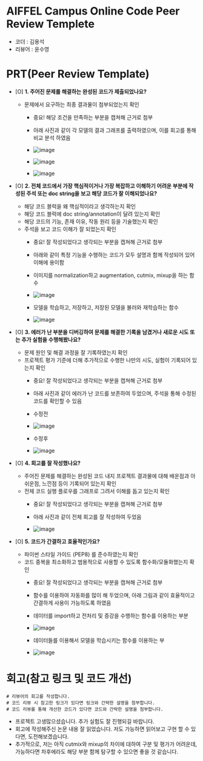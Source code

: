# AIFFEL Campus Online Code Peer Review Templete
- 코더 : 김용석
- 리뷰어 : 윤수영


# PRT(Peer Review Template)
- [O]  **1. 주어진 문제를 해결하는 완성된 코드가 제출되었나요?**
    - 문제에서 요구하는 최종 결과물이 첨부되었는지 확인
        - 중요! 해당 조건을 만족하는 부분을 캡쳐해 근거로 첨부
          
          
        - 아래 사진과 같이 각 모델의 결과 그래프를 출력하였으며, 이를 회고를 통해 비교 분석 하였음
        - ![image](https://github.com/user-attachments/assets/c257655c-bd5e-486f-a4ef-a9c9fc499509)
        - ![image](https://github.com/user-attachments/assets/c7ee7bbe-80f1-4dc6-86d1-a63c238b83ff)
        - ![image](https://github.com/user-attachments/assets/0836e28f-fc0e-4cc0-b577-e564c92fe074)

    
- [O]  **2. 전체 코드에서 가장 핵심적이거나 가장 복잡하고 이해하기 어려운 부분에 작성된 
주석 또는 doc string을 보고 해당 코드가 잘 이해되었나요?**
    - 해당 코드 블럭을 왜 핵심적이라고 생각하는지 확인
    - 해당 코드 블럭에 doc string/annotation이 달려 있는지 확인
    - 해당 코드의 기능, 존재 이유, 작동 원리 등을 기술했는지 확인
    - 주석을 보고 코드 이해가 잘 되었는지 확인
        - 중요! 잘 작성되었다고 생각되는 부분을 캡쳐해 근거로 첨부
          
          
        - 아래와 같이 특정 기능을 수행하는 코드가 모두 설명과 함께 작성되어 있어 이해에 용이함
        - 이미지를 normalization하고 augmentation, cutmix, mixup을 하는 함수
        - ![image](https://github.com/user-attachments/assets/d284d73f-73ba-446a-a4b5-33c0548f021d)
        - 모델을 학습하고, 저장하고, 저장된 모델을 불러와 재학습하는 함수

        - ![image](https://github.com/user-attachments/assets/0765e3a6-964b-4760-b817-0073bdcf4744)

        
- [O]  **3. 에러가 난 부분을 디버깅하여 문제를 해결한 기록을 남겼거나
새로운 시도 또는 추가 실험을 수행해봤나요?**
    - 문제 원인 및 해결 과정을 잘 기록하였는지 확인
    - 프로젝트 평가 기준에 더해 추가적으로 수행한 나만의 시도, 
    실험이 기록되어 있는지 확인
        - 중요! 잘 작성되었다고 생각되는 부분을 캡쳐해 근거로 첨부
          
          
        - 아래 사진과 같이 에러가 난 코드를 보존하여 두었으며, 주석을 통해 수정된 코드를 확인할 수 있음
        - 수정전
        - ![image](https://github.com/user-attachments/assets/73dd1b3d-3223-460f-bcfc-3ecdc8c774d4)
        - 수정후
        - ![image](https://github.com/user-attachments/assets/a14210ba-0b71-4e20-bee1-910e886db439)


        
- [O]  **4. 회고를 잘 작성했나요?**
    - 주어진 문제를 해결하는 완성된 코드 내지 프로젝트 결과물에 대해
    배운점과 아쉬운점, 느낀점 등이 기록되어 있는지 확인
    - 전체 코드 실행 플로우를 그래프로 그려서 이해를 돕고 있는지 확인
        - 중요! 잘 작성되었다고 생각되는 부분을 캡쳐해 근거로 첨부
          
          
        - 아래 사진과 같이 전체 회고를 잘 작성하여 두었음
        - ![image](https://github.com/user-attachments/assets/0836e28f-fc0e-4cc0-b577-e564c92fe074)

        
- [O]  **5. 코드가 간결하고 효율적인가요?**
    - 파이썬 스타일 가이드 (PEP8) 를 준수하였는지 확인
    - 코드 중복을 최소화하고 범용적으로 사용할 수 있도록 함수화/모듈화했는지 확인
        - 중요! 잘 작성되었다고 생각되는 부분을 캡쳐해 근거로 첨부
          
          
        - 함수를 이용하여 자동화를 많이 해 두었으며, 아래 그림과 같이 효율적이고 간결하게 사용이 가능하도록 하였음
        - 데이터를 import하고 전처리 및 증강을 수행하는 함수를 이용하는 부분
        - ![image](https://github.com/user-attachments/assets/df96de94-ac05-4c3d-b5cc-35a00953ff7e)
        - 데이터들를 이용해서 모델을 학습시키는 함수를 이용하는 부
        - ![image](https://github.com/user-attachments/assets/dc7a0d78-e194-4f5c-bd44-0f501b7fc32a)



# 회고(참고 링크 및 코드 개선)
```
# 리뷰어의 회고를 작성합니다.
# 코드 리뷰 시 참고한 링크가 있다면 링크와 간략한 설명을 첨부합니다.
# 코드 리뷰를 통해 개선한 코드가 있다면 코드와 간략한 설명을 첨부합니다.
```
- 프로젝트 고생많으셨습니다. 추가 실험도 잘 진행되길 바랍니다.
- 회고에 작성해주신 논문 내용 잘 읽었습니다. 저도 가능하면 읽어보고 구현 할 수 있다면, 도전해보겠습니다.
- 추가적으로, 저는 아직 cutmix와 mixup의 차이에 대하여 구분 및 평가가 어려운데, 가능하다면 차후에라도 해당 부분 함께 탐구할 수 있으면 좋을 것 같습니다.
